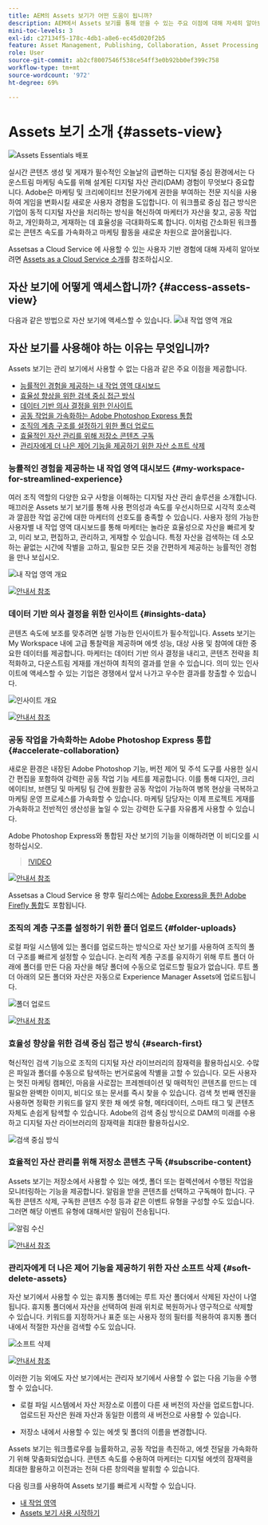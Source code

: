```yaml
---
title: AEM의 Assets 보기가 어떤 도움이 됩니까?
description: AEM에서 Assets 보기를 통해 얻을 수 있는 주요 이점에 대해 자세히 알아보십시오. Adobe은 마케팅 및 크리에이티브 전문가에게 권한을 부여하는 전문 지식을 사용하여 게임을 변화시킬 새로운 사용자 경험을 도입합니다.
mini-toc-levels: 3
exl-id: c27134f5-178c-4db1-a8e6-ec45d020f2b5
feature: Asset Management, Publishing, Collaboration, Asset Processing
role: User
source-git-commit: ab2cf8007546f538ce54ff3e0b92bb0ef399c758
workflow-type: tm+mt
source-wordcount: '972'
ht-degree: 69%

---
```


# Assets 보기 소개 {#assets-view}

![Assets Essentials 배포](assets/banner-image.jpg)

실시간 콘텐츠 생성 및 게재가 필수적인 오늘날의 급변하는 디지털 중심 환경에서는 다운스트림 마케팅 속도를 위해 설계된 디지털 자산 관리(DAM) 경험이 무엇보다 중요합니다. Adobe은 마케팅 및 크리에이티브 전문가에게 권한을 부여하는 전문 지식을 사용하여 게임을 변화시킬 새로운 사용자 경험을 도입합니다. 이 워크플로 중심 접근 방식은 기업이 동적 디지털 자산을 처리하는 방식을 혁신하여 마케터가 자산을 찾고, 공동 작업하고, 개인화하고, 게재하는 데 효율성을 극대화하도록 합니다. 이처럼 간소화된 워크플로는 콘텐츠 속도를 가속화하고 마케팅 활동을 새로운 차원으로 끌어올립니다.

Assetsas a Cloud Service 에 사용할 수 있는 사용자 기반 경험에 대해 자세히 알아보려면 [Assets as a Cloud Service 소개](/help/assets/overview.md#persona-based-experiences)를 참조하십시오.

## 자산 보기에 어떻게 액세스합니까? {#access-assets-view}

다음과 같은 방법으로 자산 보기에 액세스할 수 있습니다.
![내 작업 영역 개요](assets/assets-view.png)

<!--

* **Toggle in Admin view**

    * Log into [!DNL Experience Manager] using Cloud Manager.
    * Navigate to **[!UICONTROL Assets]** > **[!UICONTROL Files]**.
    * Click the profile icon on the top right corner.
    * Click **[!UICONTROL Switch View]** from the **[!UICONTROL Profile Settings]** section.
    Repeat these steps to switch back to the Admin view.

* **Product Switcher**
    * Log into [!DNL Experience Manager] and click ![Product selector](assets/waffle-icon.svg).
    * Select **[!UICONTROL Experience Manager Assets]** to access the Assets view.
    * Select **[!UICONTROL Experience Manager]** to access the Admin view.

* **Quick Links** 
    * Log into experience.adobe.com.
    * Click **[!UICONTROL Experience Manager Assets]** to access the Assets view.
    * Click **[!UICONTROL Experience Manager Assets]** to access the Assets view.

    -->

## 자산 보기를 사용해야 하는 이유는 무엇입니까?

Assets 보기는 관리 보기에서 사용할 수 없는 다음과 같은 주요 이점을 제공합니다.

* [능률적인 경험을 제공하는 내 작업 영역 대시보드](#my-workspace-for-streamlined-experience)
* [효율성 향상을 위한 검색 중심 접근 방식](#search-first)
* [데이터 기반 의사 결정을 위한 인사이트](#insights-data)
* [공동 작업을 가속화하는 Adobe Photoshop Express 통합](#accelerate-collaboration)
* [조직의 계층 구조를 설정하기 위한 폴더 업로드](#folder-uploads)
* [효율적인 자산 관리를 위해 저장소 콘텐츠 구독](#subscribe-content)
* [관리자에게 더 나은 제어 기능을 제공하기 위한 자산 소프트 삭제](#soft-delete-assets)

### 능률적인 경험을 제공하는 내 작업 영역 대시보드 {#my-workspace-for-streamlined-experience}

여러 조직 역할의 다양한 요구 사항을 이해하는 디지털 자산 관리 솔루션을 소개합니다. 매끄러운 Assets 보기 보기를 통해 사용 편의성과 속도를 우선시하므로 시각적 호소력과 깔끔한 작업 공간에 대한 마케터의 선호도를 충족할 수 있습니다. 사용자 정의 가능한 사용자별 내 작업 영역 대시보드를 통해 마케터는 놀라운 효율성으로 자산을 빠르게 찾고, 미리 보고, 편집하고, 관리하고, 게재할 수 있습니다. 특정 자산을 검색하는 데 소모하는 끝없는 시간에 작별을 고하고, 필요한 모든 것을 간편하게 제공하는 능률적인 경험을 만나 보십시오.

![내 작업 영역 개요](assets/my-workspace-demo.gif)

[![안내서 참조](https://helpx.adobe.com/content/dam/help/en/marketing-cloud/how-to/digital-foundation/_jcr_content/main-pars/image_1250343773/see-the-guide-sm.png)](my-workspace-assets-view.md)

### 데이터 기반 의사 결정을 위한 인사이트 {#insights-data}

콘텐츠 속도에 보조를 맞추려면 실행 가능한 인사이트가 필수적입니다. Assets 보기는 My Workspace 내에 고급 통찰력을 제공하며 에셋 성능, 대상 사용 및 참여에 대한 중요한 데이터를 제공합니다. 마케터는 데이터 기반 의사 결정을 내리고, 콘텐츠 전략을 최적화하고, 다운스트림 게재를 개선하여 최적의 결과를 얻을 수 있습니다. 의미 있는 인사이트에 액세스할 수 있는 기업은 경쟁에서 앞서 나가고 우수한 결과를 창출할 수 있습니다.

![인사이트 개요](assets/insights-overview.gif)

[![안내서 참조](https://helpx.adobe.com/content/dam/help/en/marketing-cloud/how-to/digital-foundation/_jcr_content/main-pars/image_1250343773/see-the-guide-sm.png)](manage-reports-assets-view.md#view-live-statistics)

### 공동 작업을 가속화하는 Adobe Photoshop Express 통합 {#accelerate-collaboration}

새로운 환경은 내장된 Adobe Photoshop 기능, 버전 제어 및 주석 도구를 사용한 실시간 편집을 포함하여 강력한 공동 작업 기능 세트를 제공합니다. 이를 통해 디자인, 크리에이티브, 브랜딩 및 마케팅 팀 간에 원활한 공동 작업이 가능하여 병목 현상을 극복하고 마케팅 운영 프로세스를 가속화할 수 있습니다. 마케팅 담당자는 이제 프로젝트 게재를 가속화하고 전반적인 생산성을 높일 수 있는 강력한 도구를 자유롭게 사용할 수 있습니다.

Adobe Photoshop Express와 통합된 자산 보기의 기능을 이해하려면 이 비디오를 시청하십시오.

>[!VIDEO](https://video.tv.adobe.com/v/3420922)

[![안내서 참조](https://helpx.adobe.com/content/dam/help/en/marketing-cloud/how-to/digital-foundation/_jcr_content/main-pars/image_1250343773/see-the-guide-sm.png)](edit-images-assets-view.md)

Assetsas a Cloud Service 용 향후 릴리스에는 [Adobe Express을 통한 Adobe Firefly 통합](https://firefly.adobe.com/?gclid=EAIaIQobChMIlZeKuNfj_wIVeyCtBh3e5g2cEAAYASAAEgL56_D_BwE&amp;sdid=JM4FW6VL&amp;mv=search&amp;mv2=paidsearch&amp;ef_id=EAIaIQobChMIlZeKuNfj_wIVeyCtBh3e5g2cEAAYASAAEgL56_D_BwE:G:s&amp;s_kwcid=AL!3085!3!652077237594!e!!g!!adobe%20firefly!19870733758!148140507838)도 포함됩니다.

### 조직의 계층 구조를 설정하기 위한 폴더 업로드 {#folder-uploads}

로컬 파일 시스템에 있는 폴더를 업로드하는 방식으로 자산 보기를 사용하여 조직의 폴더 구조를 빠르게 설정할 수 있습니다. 논리적 계층 구조를 유지하기 위해 루트 폴더 아래에 폴더를 만든 다음 자산을 해당 폴더에 수동으로 업로드할 필요가 없습니다. 루트 폴더 아래의 모든 폴더와 자산은 자동으로 Experience Manager Assets에 업로드됩니다.

![폴더 업로드](assets/folder-uploads.gif)

[![안내서 참조](https://helpx.adobe.com/content/dam/help/en/marketing-cloud/how-to/digital-foundation/_jcr_content/main-pars/image_1250343773/see-the-guide-sm.png)](add-delete-assets-view.md)

### 효율성 향상을 위한 검색 중심 접근 방식 {#search-first}

혁신적인 검색 기능으로 조직의 디지털 자산 라이브러리의 잠재력을 활용하십시오. 수많은 파일과 폴더를 수동으로 탐색하는 번거로움에 작별을 고할 수 있습니다. 모든 사용자는 멋진 마케팅 캠페인, 마음을 사로잡는 프레젠테이션 및 매력적인 콘텐츠를 만드는 데 필요한 완벽한 이미지, 비디오 또는 문서를 즉시 찾을 수 있습니다. 검색 첫 번째 엔진을 사용하면 정확한 키워드를 알지 못한 채 에셋 유형, 메타데이터, 스마트 태그 및 콘텐츠 자체도 손쉽게 탐색할 수 있습니다. Adobe의 검색 중심 방식으로 DAM의 미래를 수용하고 디지털 자산 라이브러리의 잠재력을 최대한 활용하십시오.

![검색 중심 방식](assets/search-first.gif)

### 효율적인 자산 관리를 위해 저장소 콘텐츠 구독 {#subscribe-content}

Assets 보기는 저장소에서 사용할 수 있는 에셋, 폴더 또는 컬렉션에서 수행된 작업을 모니터링하는 기능을 제공합니다. 알림을 받을 콘텐츠를 선택하고 구독해야 합니다. 구독한 콘텐츠 삭제, 구독한 콘텐츠 수정 등과 같은 이벤트 유형을 구성할 수도 있습니다. 그러면 해당 이벤트 유형에 대해서만 알림이 전송됩니다.

![알림 수신](assets/notifications.gif)

[![안내서 참조](https://helpx.adobe.com/content/dam/help/en/marketing-cloud/how-to/digital-foundation/_jcr_content/main-pars/image_1250343773/see-the-guide-sm.png)](manage-notifications-assets-view.md)

### 관리자에게 더 나은 제어 기능을 제공하기 위한 자산 소프트 삭제 {#soft-delete-assets}

자산 보기에서 사용할 수 있는 휴지통 폴더에는 루트 자산 폴더에서 삭제된 자산이 나열됩니다. 휴지통 폴더에서 자산을 선택하여 원래 위치로 복원하거나 영구적으로 삭제할 수 있습니다. 키워드를 지정하거나 표준 또는 사용자 정의 필터를 적용하여 휴지통 폴더 내에서 적절한 자산을 검색할 수도 있습니다.

![소프트 삭제](assets/soft-delete.gif)

[![안내서 참조](https://helpx.adobe.com/content/dam/help/en/marketing-cloud/how-to/digital-foundation/_jcr_content/main-pars/image_1250343773/see-the-guide-sm.png)](navigate-assets-view.md)

이러한 기능 외에도 자산 보기에서는 관리자 보기에서 사용할 수 없는 다음 기능을 수행할 수 있습니다.

* 로컬 파일 시스템에서 자산 저장소로 이름이 다른 새 버전의 자산을 업로드합니다. 업로드된 자산은 원래 자산과 동일한 이름의 새 버전으로 사용할 수 있습니다.

* 저장소 내에서 사용할 수 있는 에셋 및 폴더의 이름을 변경합니다.

Assets 보기는 워크플로우를 능률화하고, 공동 작업을 촉진하고, 에셋 전달을 가속화하기 위해 맞춤화되었습니다. 콘텐츠 속도를 수용하여 마케터는 디지털 에셋의 잠재력을 최대한 활용하고 이전과는 전혀 다른 창의력을 발휘할 수 있습니다.


다음 링크를 사용하여 Assets 보기를 빠르게 시작할 수 있습니다.

* [내 작업 영역](/help/assets/my-workspace-assets-view.md)
* [Assets 보기 사용 시작하기](/help/assets/get-started-assets-view.md)
